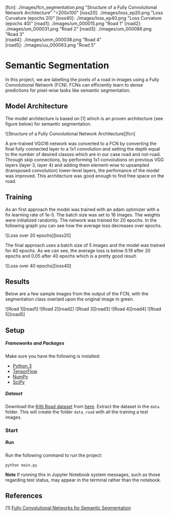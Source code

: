 [fcn]: ./images/fcn_segmentation.png "Structure of a Fully Convolutional Network Architecture" "=200x100"
[loss20]: ./images/loss_ep20.png "Loss Curvature (epochs 20)" 
[loss40]: ./images/loss_ep40.png "Loss Curvature (epochs 40)"
[road1]: ./images/um_000015.png "Road 1" 
[road2]: ./images/um_000031.png "Road 2" 
[road3]: ./images/um_000086.png "Road 3"  
[road4]: ./images/umm_000038.png "Road 4"  
[road5]: ./images/uu_000063.png "Road 5"  

# Semantic Segmentation

In this project, we are labelling the pixels of a road in images using a Fully Convolutional Network (FCN). FCNs can efficiently learn to dense predictions for pixel-wise tasks like semantic segmentation.

## Model Architecture 

The model architecture is based on [1] which is an proven architecture (see figure below) for semantic segmentation. 

![Structure of a Fully Convolutional Network Architecture][fcn]

A pre-trained VGG16 network was converted to a FCN by converting the final fully connected layer to a 1x1 convolution and setting the depth equal to the number of desired classes which are in our case road and not-road. 
Through skip connections, by performing 1x1 convolutions on previous VGG layers (layer 3, layer 4) and adding them element-wise to upsampled (transposed convolution) lower-level layers, the perfomance of the model was improved. This architecture was good enough to find free space on the road.

## Training

As an first approach the model was trained with an adam optimizer with a fix learning rate of 1e-5. The batch size was set to 16 images. The weights were initialized randomly. The network was trained for 20 epochs. In the following graph you can see how the average loss decreases over epochs.     

![Loss over 20 epochs][loss20]

The final approach uses a batch size of 5 images and the model was trained for 40 epochs. 
As we can see, the average loss is below 0.19 after 20 epochs and 0.05 after 40 epochs which is a pretty good result.  

![Loss over 40 epochs][loss40]

## Results

Below are a few sample images from the output of the FCN, with the segmentation class overlaid upon the original image in green.

![Road 1][road1]
![Road 2][road2]
![Road 3][road3]
![Road 4][road4]
![Road 5][road5]

## Setup

##### Frameworks and Packages
Make sure you have the following is installed:
 - [Python 3](https://www.python.org/)
 - [TensorFlow](https://www.tensorflow.org/)
 - [NumPy](http://www.numpy.org/)
 - [SciPy](https://www.scipy.org/)
##### Dataset
Download the [Kitti Road dataset](http://www.cvlibs.net/datasets/kitti/eval_road.php) from [here](http://www.cvlibs.net/download.php?file=data_road.zip).  Extract the dataset in the `data` folder.  This will create the folder `data_road` with all the training a test images.

### Start
##### Run
Run the following command to run the project:
```
python main.py
```
**Note** If running this in Jupyter Notebook system messages, such as those regarding test status, may appear in the terminal rather than the notebook.

## References 

[1] [Fully Convolutional Networks for Semantic Segmentation](https://arxiv.org/abs/1605.06211)
